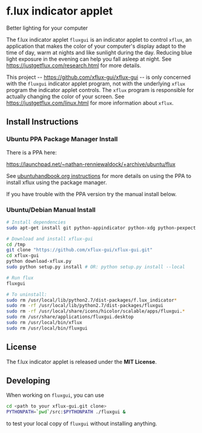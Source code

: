 f.lux indicator applet
======================
Better lighting for your computer

The f.lux indicator applet `fluxgui` is an indicator applet to control
`xflux`, an application that makes the color of your computer's
display adapt to the time of day, warm at nights and like sunlight
during the day. Reducing blue light exposure in the evening can help
you fall asleep at night. See https://justgetflux.com/research.html
for more details.

This project -- https://github.com/xflux-gui/xflux-gui -- is only
concerned with the `fluxgui` indicator applet program, not with the
underlying `xflux` program the indicator applet controls. The `xflux`
program is responsible for actually changing the color of your
screen. See https://justgetflux.com/linux.html for more information
about `xflux`.

Install Instructions
--------------------

### Ubuntu PPA Package Manager Install

There is a PPA here:

https://launchpad.net/~nathan-renniewaldock/+archive/ubuntu/flux

See [ubuntuhandbook.org instructions](http://ubuntuhandbook.org/index.php/2016/03/install-f-lux-in-ubuntu-16-04/) for more details on using the PPA to install xflux using the package manager.

If you have trouble with the PPA version try the manual install below.

### Ubuntu/Debian Manual Install

```bash
# Install dependencies
sudo apt-get install git python-appindicator python-xdg python-pexpect python-gconf python-gtk2 python-glade2 libxxf86vm1

# Download and install xflux-gui
cd /tmp
git clone "https://github.com/xflux-gui/xflux-gui.git"
cd xflux-gui
python download-xflux.py
sudo python setup.py install # OR: python setup.py install --local

# Run flux
fluxgui

# To uninstall:
sudo rm /usr/local/lib/python2.7/dist-packages/f.lux_indicator*
sudo rm -rf /usr/local/lib/python2.7/dist-packages/fluxgui
sudo rm -rf /usr/local/share/icons/hicolor/scalable/apps/fluxgui.*
sudo rm /usr/share/applications/fluxgui.desktop
sudo rm /usr/local/bin/xflux
sudo rm /usr/local/bin/fluxgui
```

License
-------

The f.lux indicator applet is released under the **MIT License**.

Developing
----------

When working on `fluxgui`, you can use
```bash
cd <path to your xflux-gui.git clone>
PYTHONPATH=`pwd`/src:$PYTHONPATH ./fluxgui &
```
to test your local copy of `fluxgui` without installing anything.
